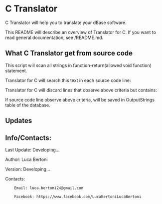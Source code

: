 # C Translator

C Translator will help you to translate your dBase software.

This README will describe an overview of Translator for C. If you want to read general documentation, see /README.md.

## What C Translator get from source code

This script will scan all strings in function-return(allowed void function) statement.

Translator for C will search this text in each source code line:  

Translator for C will discard lines that observe above criteria but contains:  

If source code line observe above criteria, will be saved in OutputStrings table of the database.

## Updates

## Info/Contacts:

Last Update: Developing...

Author: Luca Bertoni

Version: Developing...

Contacts:

        Email: luca.bertoni24@gmail.com

        Facebook: https://www.facebook.com/LucaBertoniLucaBertoni
